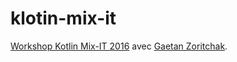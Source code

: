 # klotin-mix-it

[Workshop Kotlin Mix-IT 2016](https://www.mix-it.fr/session/3202/) avec [Gaetan Zoritchak](https://twitter.com/gz_k).



